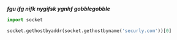 ***fgu ifg nifk nygifsk ygnhf gobblegobble***


```py
import socket 

socket.gethostbyaddr(socket.gethostbyname('securly.com'))[0]
```
